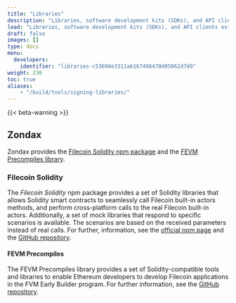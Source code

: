 ```yaml
---
title: "Libraries"
description: "Libraries, software development kits (SDKs), and API clients exist to speed up the development of software on top of the Filecoin network. These assets provide a set of tools and resources that are tailored to Filecoin development, making it easier for developers to create high-quality applications quickly and efficiently."
lead: "Libraries, software development kits (SDKs), and API clients exist to speed up the development of software on top of the Filecoin network. These assets provide a set of tools and resources that are tailored to Filecoin development, making it easier for developers to create high-quality applications quickly and efficiently. The following libraries are currently available "
draft: false
images: []
type: docs
menu:
  developers:
    identifier: "libraries-c53694e3311ab167496470d05062d7d9"
weight: 230
toc: true
aliases:
    - "/build/tools/signing-libraries/"
---
```


{{< beta-warning >}}

## Zondax 

Zondax provides the [Filecoin Solidity npm package](#filecoin-solidity) and the [FEVM Precompiles library](#fevm-precompiles).

### Filecoin Solidity

The _Filecoin Solidity_ npm package provides a set of Solidity libraries that allows Solidity smart contracts to seamlessly call Filecoin built-in actors methods, and perform cross-platform calls to the real Filecoin built-in actors. Additionally, a set of mock libraries that respond to specific scenarios is available. The scenarios are based on the received parameters instead of real calls. For further, information, see the [official npm page](https://www.npmjs.com/package/@zondax/filecoin-solidity) and the [GitHub repository](https://github.com/Zondax/filecoin-solidity).

#### FEVM Precompiles

The FEVM Precompiles library provides a set of Solidity-compatible tools and libraries to enable Ethereum developers to develop Filecoin applications in the FVM Early Builder program. For further information, see the [GitHub repository](https://github.com/Zondax/fevm-solidity-precompiles/tree/main/docs/fevm-solidity-precompiles).